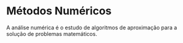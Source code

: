 # Métodos Numéricos
A análise numérica é o estudo de algoritmos de aproximação para a solução de problemas matemáticos.
